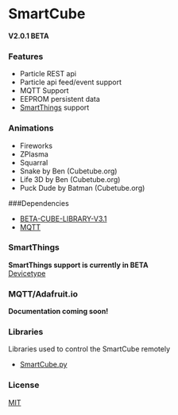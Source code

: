 # SmartCube
<b> V2.0.1 BETA</b> 

### Features
* Particle REST api
* Particle api feed/event support
* MQTT Support
* EEPROM persistent data
* <a href="https://www.smartthings.com/">SmartThings</a> support

### Animations
* Fireworks
* ZPlasma
* Squarral
* Snake by Ben (Cubetube.org)
* Life 3D by Ben (Cubetube.org)
* Puck Dude by Batman (Cubetube.org)

###Dependencies
* <a href="https://github.com/wmoecke/beta-cube-library-v3">BETA-CUBE-LIBRARY-V3.1</a>
* <a href="https://github.com/hirotakaster/MQTT">MQTT</a>
 
### SmartThings
<b>SmartThings support is currently in BETA</b><br/>
<a href="https://github.com/thetestgame/SmartThingsProjects/tree/master/devicetypes/thetestgame/l3d-smart-cube.src">Devicetype</a>

### MQTT/Adafruit.io
<b>Documentation coming soon!</b>

### Libraries
Libraries used to control the SmartCube remotely
* <a href="">SmartCube.py</a>

### License
<a href="https://github.com/NxtInterlude/SmartCube/blob/master/LICENSE">MIT</a>
